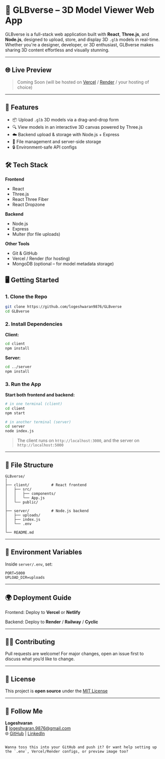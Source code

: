 # 🚀 GLBverse – 3D Model Viewer Web App

GLBverse is a full-stack web application built with **React**, **Three.js**, and **Node.js**, designed to upload, store, and display 3D `.glb` models in real-time. Whether you're a designer, developer, or 3D enthusiast, GLBverse makes sharing 3D content effortless and visually stunning.

---

## 🌐 Live Preview

> Coming Soon (will be hosted on [Vercel](https://vercel.com/) / [Render](https://render.com/) / your hosting of choice)

---


## 🧠 Features

- 📦 Upload `.glb` 3D models via a drag-and-drop form
- 🔍 View models in an interactive 3D canvas powered by Three.js
- ☁️ Backend upload & storage with Node.js + Express
- 📁 File management and server-side storage
- 🔒 Environment-safe API configs


## 🛠️ Tech Stack

**Frontend**
- React
- Three.js
- React Three Fiber
- React Dropzone

**Backend**
- Node.js
- Express
- Multer (for file uploads)

**Other Tools**
- Git & GitHub
- Vercel / Render (for hosting)
- MongoDB (optional – for model metadata storage)



## 🖥️ Getting Started

### 1. Clone the Repo

```bash
git clone https://github.com/logeshwaran9876/GLBverse
cd GLBverse
```

### 2. Install Dependencies

**Client:**
```bash
cd client
npm install
```

**Server:**
```bash
cd ../server
npm install
```

### 3. Run the App

**Start both frontend and backend:**

```bash
# in one terminal (client)
cd client
npm start

# in another terminal (server)
cd server
node index.js
```

> The client runs on `http://localhost:3000`, and the server on `http://localhost:5000`

---

## 🧪 File Structure

```
GLBverse/
│
├── client/          # React frontend
│   ├── src/
│   │   ├── components/
│   │   └── App.js
│   └── public/
│
├── server/          # Node.js backend
│   ├── uploads/
│   ├── index.js
│   └── .env
│
└── README.md
```

---

## 🔐 Environment Variables

Inside `server/.env`, set:

```env
PORT=5000
UPLOAD_DIR=uploads
```

---

## 🌍 Deployment Guide

Frontend: Deploy to **Vercel** or **Netlify**

Backend: Deploy to **Render** / **Railway** / **Cyclic**

---

## 🙋‍♂️ Contributing

Pull requests are welcome! For major changes, open an issue first to discuss what you’d like to change.

---

## 📄 License

This project is **open source** under the [MIT License](https://choosealicense.com/licenses/mit/)

---

## 🔗 Follow Me

**Logeshvaran**  
📧 logeshvaran.9876@gmail.com  
🌐 [GitHub](https://github.com/logeshwaran9876) | [LinkedIn](https://linkedin.com/in/logeshwaran9876)
```

Wanna toss this into your GitHub and push it? Or want help setting up the `.env`, Vercel/Render configs, or preview image too?